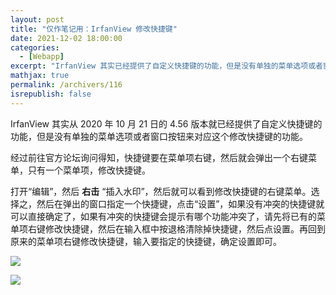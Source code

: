 ```yaml
---
layout: post
title: "仅作笔记用：IrfanView 修改快捷键"
date: 2021-12-02 18:00:00
categories: 
  - [Webapp]
excerpt: "IrfanView 其实已经提供了自定义快捷键的功能，但是没有单独的菜单选项或者窗口按钮来对应这个修改快捷键的功能。经过前往官方论坛询问得知，快捷键要在菜单项右键，然后就会弹出一个右键菜单，只有一个菜单项，修改快捷键。"
mathjax: true
permalink: /archivers/116
isrepublish: false
---
```


IrfanView 其实从 2020 年 10 月 21 日的 4.56 版本就已经提供了自定义快捷键的功能，但是没有单独的菜单选项或者窗口按钮来对应这个修改快捷键的功能。

经过前往官方论坛询问得知，快捷键要在菜单项右键，然后就会弹出一个右键菜单，只有一个菜单项，修改快捷键。

打开“编辑”，然后 **右击** “插入水印”，然后就可以看到修改快捷键的右键菜单。选择之，然后在弹出的窗口指定一个快捷键，点击“设置”，如果没有冲突的快捷键就可以直接确定了，如果有冲突的快捷键会提示有哪个功能冲突了，请先将已有的菜单项右键修改快捷键，然后在输入框中按退格清除掉快捷键，然后点设置。再回到原来的菜单项右键修改快捷键，输入要指定的快捷键，确定设置即可。

![](https://images.weserv.nl/?url=https://img-blog.csdnimg.cn/7055ca6ffc624ed8929aef39cbd00fcd.png)

![](https://images.weserv.nl/?url=https://img-blog.csdnimg.cn/e42113de295440d0b956d2b9481a3287.png)